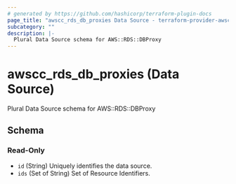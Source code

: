 ```yaml
---
# generated by https://github.com/hashicorp/terraform-plugin-docs
page_title: "awscc_rds_db_proxies Data Source - terraform-provider-awscc"
subcategory: ""
description: |-
  Plural Data Source schema for AWS::RDS::DBProxy
---
```


# awscc_rds_db_proxies (Data Source)

Plural Data Source schema for AWS::RDS::DBProxy



<!-- schema generated by tfplugindocs -->
## Schema

### Read-Only

- `id` (String) Uniquely identifies the data source.
- `ids` (Set of String) Set of Resource Identifiers.



